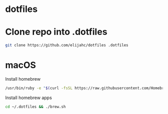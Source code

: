 dotfiles
========

# Clone repo into .dotfiles
```bash
git clone https://github.com/elijahc/dotfiles .dotfiles
```

# macOS

Install homebrew
```bash
/usr/bin/ruby -e "$(curl -fsSL https://raw.githubusercontent.com/Homebrew/install/master/install)"
```

Install homebrew apps
```bash
cd ~/.dotfiles && ./brew.sh
```
